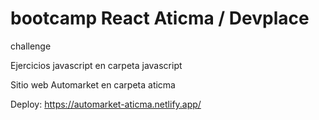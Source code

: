 # bootcamp React Aticma / Devplace
challenge

Ejercicios javascript en carpeta javascript

Sitio web Automarket en carpeta aticma

Deploy: https://automarket-aticma.netlify.app/
